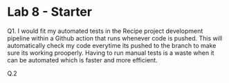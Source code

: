 # Lab 8 - Starter

Q1. I would fit my automated tests in the Recipe project development pipeline within a Github action that runs whenever code is pushed. This will automatically check my code everytime its pushed to the branch to make sure its working prooperly. Having to run manual tests is a waste when it can be automated which is faster and more efficient. 

Q.2
